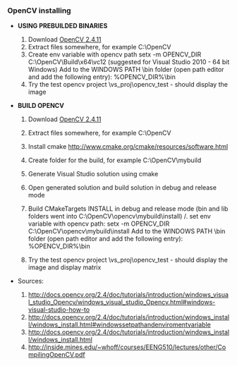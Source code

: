 ### OpenCV installing

+ **USING PREBUILDED BINARIES** 
    1. Download [OpenCV 2.4.11](https://sourceforge.net/projects/opencvlibrary/files/opencv-win/2.4.11/opencv-2.4.11.exe/download)
    2. Extract files somewhere, for example C:\OpenCV
    2. Create env variable with opencv path
setx -m OPENCV_DIR C:\OpenCV\Build\x64\vc12     (suggested for Visual Studio 2010 - 64 bit Windows)
Add to the WINDOWS PATH \bin folder (open path editor and add the following entry):
%OPENCV_DIR%\bin
    3. Try the test opencv project \vs_proj\opencv_test - should display the image
+ **BUILD OPENCV**
 
    1. Download [OpenCV 2.4.11](https://sourceforge.net/projects/opencvlibrary/files/opencv-win/2.4.11/opencv-2.4.11.exe/download)
    2. Extract files somewhere, for example C:\OpenCV
    3. Install cmake http://www.cmake.org/cmake/resources/software.html
    4. Create folder for the build, for example C:\OpenCV\mybuild
    5. Generate Visual Studio solution using cmake
    6. Open generated solution and build solution in debug and release mode
    7. Build CMakeTargets INSTALL in debug and release mode (bin and lib folders went into C:\OpenCV\opencv\mybuild\install)
    /. set env variable with opencv path:
    setx -m OPENCV_DIR C:\OpenCV\opencv\mybuild\install
    Add to the WINDOWS PATH \bin folder (open path editor and add the following entry):
    %OPENCV_DIR%\bin

    8. Try the test opencv project \vs_proj\opencv_test - should display the image and
      display matrix
    



+ Sources:
    1. http://docs.opencv.org/2.4/doc/tutorials/introduction/windows_visual_studio_Opencv/windows_visual_studio_Opencv.html#windows-visual-studio-how-to
    2. http://docs.opencv.org/2.4/doc/tutorials/introduction/windows_install/windows_install.html#windowssetpathandenviromentvariable
    3. http://docs.opencv.org/2.4/doc/tutorials/introduction/windows_install/windows_install.html
    4. http://inside.mines.edu/~whoff/courses/EENG510/lectures/other/CompilingOpenCV.pdf
